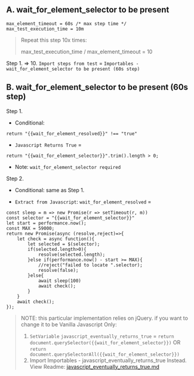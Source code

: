 ## A. wait_for_element_selector to be present
```@javascript
max_element_timeout = 60s /* max step time */
max_test_execution_time = 10m
```
> Repeat this step 10x times:
> 
> max_test_execution_time / max_element_timeout = 10

Step 1. => 10.
`Import steps from test` = `Importables - wait_for_element_selector to be present (60s step)`

## B. wait_for_element_selector to be present (60s step)

Step 1.    
- Conditional:
```@javascript
return "{{wait_for_element_resolved}}" !== "true"
```
- `Javascript Returns True` =
```@javascript
return "{{wait_for_element_selector}}".trim().length > 0;
```

- Note: `wait_for_element_selector required`

Step 2.
- Conditional: same as Step 1.

- `Extract from Javascript`: `wait_for_element_resolved` =
```@javascript
const sleep = m => new Promise(r => setTimeout(r, m))
const selector = "{{wait_for_element_selector}}"
let start = performance.now();
const MAX = 59000;
return new Promise(async (resolve,reject)=>{
    let check = async function(){
    	let selected = $(selector);
    	if(selected.length>0){
    		resolve(selected.length);
    	}else if(performance.now() - start >= MAX){
    		//reject("failed to locate ".selector);
    		resolve(false);
    	}else{
    		await sleep(100)
    		await check();
    	}
    }
    await check();
});
```

> NOTE: this particular implementation relies on jQuery. if you want to change it to be Vanilla Javascript Only:
> 1. `SetVariable` `javascript_eventually_returns_true` = `return document.querySelector({{wait_for_element_selector}})` OR `return document.querySelectorAll({{wait_for_element_selector}})`
> 2. Import Importables - javascript_eventually_returns_true Instead. View Readme: [javascript_eventually_returns_true.md](javascript_eventually_returns_true.md)


